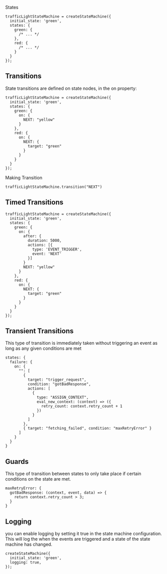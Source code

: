 States

```
trafficLightStateMachine = createStateMachine({
  initial_state: 'green',
  states: {
    green: {
      /* ... */
    },
    red: {
      /* ... */
    }
  }
});
```

## Transitions

State transitions are defined on state nodes, in the on property:

```
trafficLightStateMachine = createStateMachine({
  initial_state: 'green',
  states: {
    green: {
      on: {
        NEXT: "yellow"
      }
    },
    red: {
      on: {
        NEXT: {
          target: "green"
        }
      }
    }
  }
});
```

Making Transition

```
trafficLightStateMachine.transition("NEXT")
```

## Timed Transitions

```
trafficLightStateMachine = createStateMachine({
  initial_state: 'green',
  states: {
    green: {
      on: {
        after: {
          duration: 5000,
          actions: [{
            type: 'EVENT_TRIGGER',
            event: 'NEXT'
          }]
        }
        NEXT: "yellow"
      }
    },
    red: {
      on: {
        NEXT: {
          target: "green"
        }
      }
    }
  }
});
```

## Transient Transitions

This type of transition is immediately taken without triggering an event as long as any given conditions are met

```
states: {
  failure: {
    on: {
      "": [
        {
          target: "trigger_request",
          condition: "gotBadResponse",
          actions: [
            {
              type: "ASSIGN_CONTEXT",
              eval_new_context: (context) => ({
                retry_count: context.retry_count + 1
              })
            }
          ]
        },
        { target: "fetching_failed", condition: "maxRetryError" }
      ]
    }
  }
}
```

## Guards

This type of transition between states to only take place if certain conditions on the state are met.

```
maxRetryError: {
  gotBadResponse: (context, event, data) => {
    return context.retry_count > 3;
  }
}
```

## Logging

you can enable logging by setting it true in the state machine configuration. This will log the when the events are triggered and a state of the state machine has changed.

```
createStateMachine({
  initial_state: 'green',
  logging: true,
});
```
